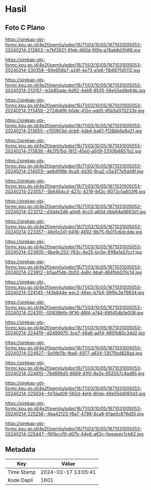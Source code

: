 # Hasil

## Foto C Plano

https://sirekap-obj-formc.kpu.go.id/4e2f/pemilu/pdpr/16/71/03/10/05/1671031005053-20240214-212803--e7bf3921-91eb-460d-90fa-a76ab8d3fdf6.jpg

https://sirekap-obj-formc.kpu.go.id/4e2f/pemilu/pdpr/16/71/03/10/05/1671031005053-20240214-230358--69e958b7-a24f-4e73-a1e6-11b667fd5112.jpg

https://sirekap-obj-formc.kpu.go.id/4e2f/pemilu/pdpr/16/71/03/10/05/1671031005053-20240214-213157--b2b85ade-6d62-4e68-8535-56e55ed8e64b.jpg

https://sirekap-obj-formc.kpu.go.id/4e2f/pemilu/pdpr/16/71/03/10/05/1671031005053-20240214-213458--2724b6f6-b0de-412e-add5-65b5d370233e.jpg

https://sirekap-obj-formc.kpu.go.id/4e2f/pemilu/pdpr/16/71/03/10/05/1671031005053-20240214-213655--c155903d-dcb6-4db4-ba61-f128bb6a6e21.jpg

https://sirekap-obj-formc.kpu.go.id/4e2f/pemilu/pdpr/16/71/03/10/05/1671031005053-20240214-213838--4b2f515d-1812-45e0-a509-5310fb8857b2.jpg

https://sirekap-obj-formc.kpu.go.id/4e2f/pemilu/pdpr/16/71/03/10/05/1671031005053-20240214-214003--ae6df96b-9ca5-4d30-9ca2-c5a377e5d48f.jpg

https://sirekap-obj-formc.kpu.go.id/4e2f/pemilu/pdpr/16/71/03/10/05/1671031005053-20240214-223057--5b6464c4-427c-4219-942c-8072c5a602f6.jpg

https://sirekap-obj-formc.kpu.go.id/4e2f/pemilu/pdpr/16/71/03/10/05/1671031005053-20240214-223212--d3dde2d6-a0e6-4cc0-a60d-0bb64a9863d1.jpg

https://sirekap-obj-formc.kpu.go.id/4e2f/pemilu/pdpr/16/71/03/10/05/1671031005053-20240214-223357--48d1e241-6416-4692-9b75-fb011c6dcdde.jpg

https://sirekap-obj-formc.kpu.go.id/4e2f/pemilu/pdpr/16/71/03/10/05/1671031005053-20240214-223605--8be9c252-783c-4e25-bc0e-91f8e1e57ccf.jpg

https://sirekap-obj-formc.kpu.go.id/4e2f/pemilu/pdpr/16/71/03/10/05/1671031005053-20240214-223812--b5aaf54b-2b02-4a9c-bbaf-d64fbb070c14.jpg

https://sirekap-obj-formc.kpu.go.id/4e2f/pemilu/pdpr/16/71/03/10/05/1671031005053-20240214-224145--f43e844e-eec2-46ec-b7b4-39f6c3e79834.jpg

https://sirekap-obj-formc.kpu.go.id/4e2f/pemilu/pdpr/16/71/03/10/05/1671031005053-20240214-224315--00839bfb-9f36-48f4-a744-695454b1e008.jpg

https://sirekap-obj-formc.kpu.go.id/4e2f/pemilu/pdpr/16/71/03/10/05/1671031005053-20240214-224419--d2499975-3ce7-48a6-ad14-480fb80c34d2.jpg

https://sirekap-obj-formc.kpu.go.id/4e2f/pemilu/pdpr/16/71/03/10/05/1671031005053-20240214-224627--5e0fb11b-fba6-4977-a834-13075bd828ad.jpg

https://sirekap-obj-formc.kpu.go.id/4e2f/pemilu/pdpr/16/71/03/10/05/1671031005053-20240214-224810--78d899d3-8669-41f0-8a2e-952057c4ad85.jpg

https://sirekap-obj-formc.kpu.go.id/4e2f/pemilu/pdpr/16/71/03/10/05/1671031005053-20240214-225034--fd7dad09-562d-4efd-80eb-46e55dd060d3.jpg

https://sirekap-obj-formc.kpu.go.id/4e2f/pemilu/pdpr/16/71/03/10/05/1671031005053-20240214-225256--4ba42123-f6a7-4798-8ca8-61ae0c876d55.jpg

https://sirekap-obj-formc.kpu.go.id/4e2f/pemilu/pdpr/16/71/03/10/05/1671031005053-20240214-225447--f80bccf9-d07b-44e6-a63c-0eeaeec1cb62.jpg


## Metadata

| Key        | Value               |
| ---------- | ------------------- |
| Time Stamp | 2024-02-17 13:05:41 |
| Kode Dapil | 1601                |



